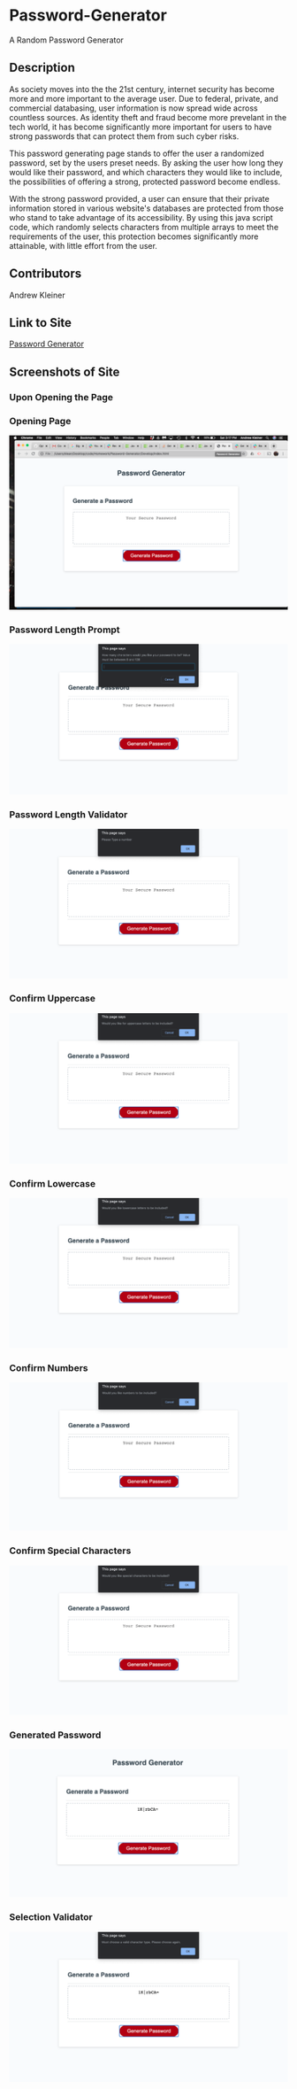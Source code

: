 # Password-Generator
A Random Password Generator

## Description

As society moves into the the 21st century, internet security has become more and more important to the average user. Due to federal, private, and commercial databasing, user information is now spread wide across countless sources. As identity theft and fraud become more prevelant in the tech world, it has become significantly more important for users to have strong passwords that can protect them from such cyber risks.

This password generating page stands to offer the user a randomized password, set by the users preset needs. By asking the user how long they would like their password, and which characters they would like to include, the possibilities of offering a strong, protected password become endless. 

With the strong password provided, a user can ensure that their private information stored in various website's databases are protected from those who stand to take advantage of its accessibility. By using this java script code, which randomly selects characters from multiple arrays to meet the requirements of the user, this protection becomes significantly more attainable, with little effort from the user.

## Contributors
Andrew Kleiner

## Link to Site

[Password Generator](https://akleiner26.github.io/Password-Generator/)

## Screenshots of Site
### Upon Opening the Page
### Opening Page
<img src="/Assets/openingPage.png" alt="Opening Page Screenshot">

### Password Length Prompt
<img src="/Assets/passwordLengthPrompt.png" alt="Password Length Prompt Screenshot">

### Password Length Validator
<img src="/Assets/lengthValidator.png" alt="Password Legth Validator Screenshot">

### Confirm Uppercase
<img src="/Assets/confirmUppercase.png" alt="Confirm Uppercase Screenshot">

### Confirm Lowercase
<img src="/Assets/confirmLowercase.png" alt="Confirm Lowercase Screenshot">

### Confirm Numbers
<img src="/Assets/confirmNumbers.png" alt="Confirm Numbers Screenshot">

### Confirm Special Characters
<img src="/Assets/confirmSpecialCharacters.png" alt="Confirm Special Characters Screenshot">

### Generated Password
<img src="/Assets/passwordGenerated.png" alt="Password Generated Screenshot">

### Selection Validator
<img src="/Assets/inputValidator.png" alt="Validator of Selections Screenshot">


